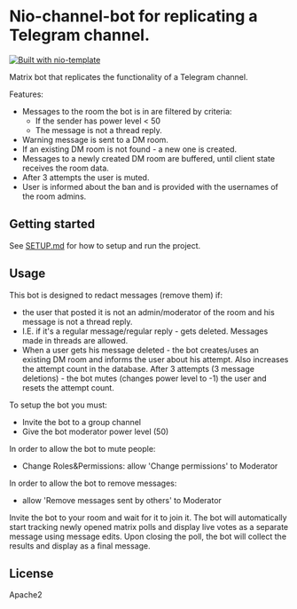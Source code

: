 # Nio-channel-bot for replicating a Telegram channel.
[![Built with nio-template](https://img.shields.io/badge/built%20with-nio--template-brightgreen)](https://github.com/anoadragon453/nio-template)

Matrix bot that replicates the functionality of a Telegram channel.

Features:

* Messages to the room the bot is in are filtered by criteria:
  * If the sender has power level < 50
  * The message is not a thread reply.
* Warning message is sent to a DM room.
* If an existing DM room is not found - a new one is created.
* Messages to a newly created DM room are buffered, until client state receives the room data.
* After 3 attempts the user is muted.
* User is informed about the ban and is provided with the usernames of the room admins.

## Getting started

See [SETUP.md](SETUP.md) for how to setup and run the project.

## Usage

This bot is designed to redact messages (remove them) if:
* the user that posted it is not an admin/moderator of the room and his message is not a thread reply.
* I.E. if it's a regular message/regular reply - gets deleted. Messages made in threads are allowed.
* When a user gets his message deleted - the bot creates/uses an existing DM room and informs the user about his attempt. Also increases the attempt count in the database.
 After 3 attempts (3 message deletions) - the bot mutes (changes power level to -1) the user and resets the attempt count.

To setup the bot you must:
* Invite the bot to a group channel
* Give the bot moderator power level (50)

In order to allow the bot to mute people:
* Change Roles&Permissions: allow 'Change permissions' to Moderator 

In order to allow the bot to remove messages:
* allow 'Remove messages sent by others' to Moderator

Invite the bot to your room and wait for it to join it. The bot will automatically start tracking newly opened matrix polls and display live votes as a separate message using message edits. Upon closing the poll, the bot will collect the results and display as a final message.

## License

Apache2